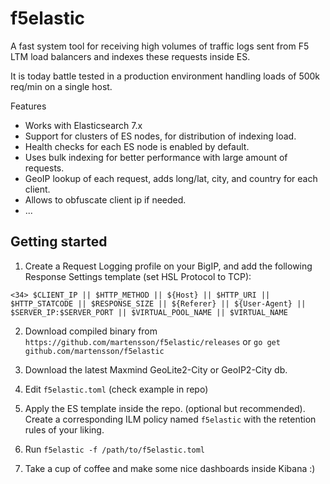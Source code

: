 # f5elastic

A fast system tool for receiving high volumes of traffic logs sent from F5 LTM load balancers and indexes these requests inside ES.

It is today battle tested in a production environment handling loads of 500k req/min on a single host.

Features

* Works with Elasticsearch 7.x
* Support for clusters of ES nodes, for distribution of indexing load.
* Health checks for each ES node is enabled by default.
* Uses bulk indexing for better performance with large amount of requests.
* GeoIP lookup of each request, adds long/lat, city, and country for each client.
* Allows to obfuscate client ip if needed.
* ...

## Getting started

1. Create a Request Logging profile on your BigIP, and add the following Response Settings template (set HSL Protocol to TCP):
```
<34> $CLIENT_IP || $HTTP_METHOD || ${Host} || $HTTP_URI || $HTTP_STATCODE || $RESPONSE_SIZE || ${Referer} || ${User-Agent} || $SERVER_IP:$SERVER_PORT || $VIRTUAL_POOL_NAME || $VIRTUAL_NAME
```

2. Download compiled binary from `https://github.com/martensson/f5elastic/releases` or `go get github.com/martensson/f5elastic`

3. Download the latest Maxmind GeoLite2-City or GeoIP2-City db.

4. Edit `f5elastic.toml` (check example in repo)

5. Apply the ES template inside the repo. (optional but recommended). Create a corresponding ILM policy named `f5elastic` with the retention rules of your liking.

6. Run `f5elastic -f /path/to/f5elastic.toml`

7. Take a cup of coffee and make some nice dashboards inside Kibana :)
